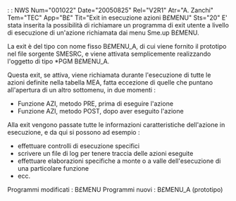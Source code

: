  :  : NWS Num="001022" Date="20050825" Rel="V2R1" Atr="A. Zanchi" Tem="TEC" App="B£" Tit="Exit in esecuzione azioni B£MENU" Sts="20"
E' stata inserita la possibilità di richiamare un programma di exit utente a livello di esecuzione
di un'azione richiamata dai menu Sme.up B£MENU.

La exit è del tipo con nome fisso B£MENU_A, di cui viene fornito il prototipo nel file sorgente SMESRC, e viene attivata semplicemente realizzando l'oggetto di tipo *PGM B£MENU_A.

Questa exit, se attiva, viene richiamata durante l'esecuzione di tutte le azioni definite nella tabella MEA, fatta eccezione di quelle che puntano all'apertura di un altro sottomenu, in due momenti : 
- Funzione AZI, metodo PRE, prima di eseguire l'azione
- Funzione AZI, metodo POST, dopo aver eseguito l'azione

Alla exit vengono passate tutte le informazioni caratteristiche dell'azione in esecuzione, e da qui si possono ad esempio : 
- effettuare controlli di esecuzione specifici
- scrivere un file di log per tenere traccia delle azioni eseguite
- effettuare elaborazioni specifiche a monte o a valle dell'esecuzione di una particolare funzione
- ecc.

Programmi modificati :  B£MENU
Programmi nuovi :  B£MENU_A (prototipo)
